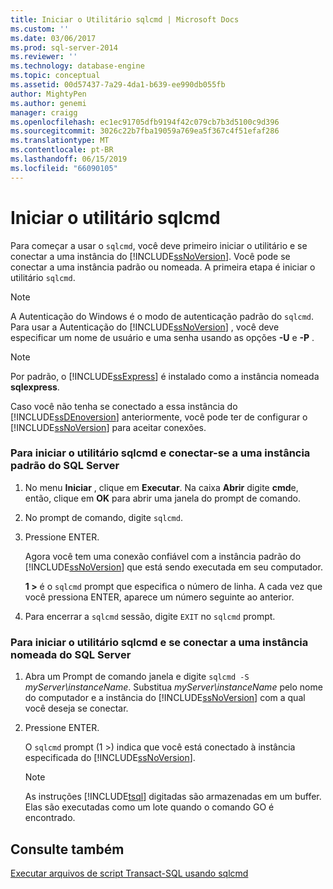 ```yaml
---
title: Iniciar o Utilitário sqlcmd | Microsoft Docs
ms.custom: ''
ms.date: 03/06/2017
ms.prod: sql-server-2014
ms.reviewer: ''
ms.technology: database-engine
ms.topic: conceptual
ms.assetid: 00d57437-7a29-4da1-b639-ee990db055fb
author: MightyPen
ms.author: genemi
manager: craigg
ms.openlocfilehash: ec1ec91705dfb9194f42c079cb7b3d5100c9d396
ms.sourcegitcommit: 3026c22b7fba19059a769ea5f367c4f51efaf286
ms.translationtype: MT
ms.contentlocale: pt-BR
ms.lasthandoff: 06/15/2019
ms.locfileid: "66090105"
---
```

# <a name="start-the-sqlcmd-utility"></a>Iniciar o utilitário sqlcmd
  Para começar a usar o `sqlcmd`, você deve primeiro iniciar o utilitário e se conectar a uma instância do [!INCLUDE[ssNoVersion](../../includes/ssnoversion-md.md)]. Você pode se conectar a uma instância padrão ou nomeada. A primeira etapa é iniciar o utilitário `sqlcmd`.  
  
> [!NOTE]  
>  A Autenticação do Windows é o modo de autenticação padrão do `sqlcmd`. Para usar a Autenticação do [!INCLUDE[ssNoVersion](../../includes/ssnoversion-md.md)] , você deve especificar um nome de usuário e uma senha usando as opções **-U** e **-P** .  
  
> [!NOTE]  
>  Por padrão, o [!INCLUDE[ssExpress](../../includes/ssexpress-md.md)] é instalado como a instância nomeada **sqlexpress**.  
  
 Caso você não tenha se conectado a essa instância do [!INCLUDE[ssDEnoversion](../../includes/ssdenoversion-md.md)] anteriormente, você pode ter de configurar o [!INCLUDE[ssNoVersion](../../includes/ssnoversion-md.md)] para aceitar conexões.  
  
### <a name="to-start-the-sqlcmd-utility-and-connect-to-a-default-instance-of-sql-server"></a>Para iniciar o utilitário sqlcmd e conectar-se a uma instância padrão do SQL Server  
  
1.  No menu **Iniciar** , clique em **Executar**. Na caixa **Abrir** digite **cmd**e, então, clique em **OK** para abrir uma janela do prompt de comando.  
  
2.  No prompt de comando, digite `sqlcmd`.  
  
3.  Pressione ENTER.  
  
     Agora você tem uma conexão confiável com a instância padrão do [!INCLUDE[ssNoVersion](../../includes/ssnoversion-md.md)] que está sendo executada em seu computador.  
  
     **1 >** é o `sqlcmd` prompt que especifica o número de linha. A cada vez que você pressiona ENTER, aparece um número seguinte ao anterior.  
  
4.  Para encerrar a `sqlcmd` sessão, digite `EXIT` no `sqlcmd` prompt.  
  
### <a name="to-start-the-sqlcmd-utility-and-connect-to-a-named-instance-of-sql-server"></a>Para iniciar o utilitário sqlcmd e se conectar a uma instância nomeada do SQL Server  
  
1.  Abra um Prompt de comando janela e digite `sqlcmd -S` *myServer\instanceName*. Substitua *myServer\instanceName* pelo nome do computador e a instância do [!INCLUDE[ssNoVersion](../../includes/ssnoversion-md.md)] com a qual você deseja se conectar.  
  
2.  Pressione ENTER.  
  
     O `sqlcmd` prompt (1 >) indica que você está conectado à instância especificada do [!INCLUDE[ssNoVersion](../../includes/ssnoversion-md.md)].  
  
    > [!NOTE]  
    >  As instruções [!INCLUDE[tsql](../../includes/tsql-md.md)] digitadas são armazenadas em um buffer. Elas são executadas como um lote quando o comando GO é encontrado.  
  
## <a name="see-also"></a>Consulte também  
 [Executar arquivos de script Transact-SQL usando sqlcmd](sqlcmd-run-transact-sql-script-files.md)  
  
  
